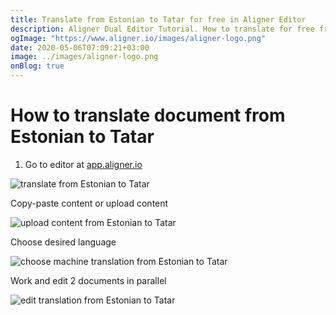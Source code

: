 ```yaml
---
title: Translate from Estonian to Tatar for free in Aligner Editor
description: Aligner Dual Editor Tutorial. How to translate for free from Estonian to Tatar. Aligner is multilingual document management platform. 
ogImage: "https://www.aligner.io/images/aligner-logo.png"
date: 2020-05-06T07:09:21+03:00
image: ../images/aligner-logo.png
onBlog: true
---
```


# How to translate document from Estonian to Tatar

1. Go to editor at [app.aligner.io](https://app.aligner.io "Aligner App web page")

![translate from Estonian to Tatar](../aligner-blank-editor.png "translate from Estonian to Tatar")

Copy-paste content or upload content

![upload content from Estonian to Tatar](../aligner-uploaded-document.png "upload content from Estonian to Tatar")

Choose desired language

![choose machine translation from Estonian to Tatar](../aligner-language-dropdown.png "choose machine translation from Estonian to Tatar")

Work and edit 2 documents in parallel

![edit translation from Estonian to Tatar](../aligner-double-sitded-editor.png "edit translation from Estonian to Tatar")

